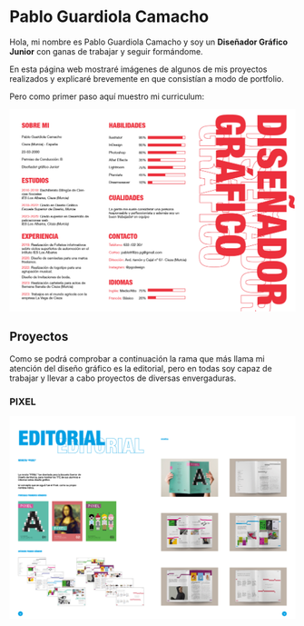# Pablo Guardiola Camacho

Hola, mi nombre es Pablo Guardiola Camacho y soy un **Diseñador Gráfico Junior** con ganas de trabajar y seguir formándome.

En esta página web mostraré imágenes de algunos de mis proyectos realizados y explicaré brevemente en que consistían a modo de portfolio.

Pero como primer paso aquí muestro mi curriculum:

![curriculum](https://github.com/alu1744526/pablo1744526.github.io/blob/main/recursos/curriculum.png)

## Proyectos

Como se podrá comprobar a continuación la rama que más llama mi atención del diseño gráfico es la editorial, pero en todas soy capaz de trabajar y llevar a cabo proyectos de diversas envergaduras.

### PIXEL

![pixel](https://github.com/alu1744526/pablo1744526.github.io/blob/main/recursos/pixel%20portfolio.png)
